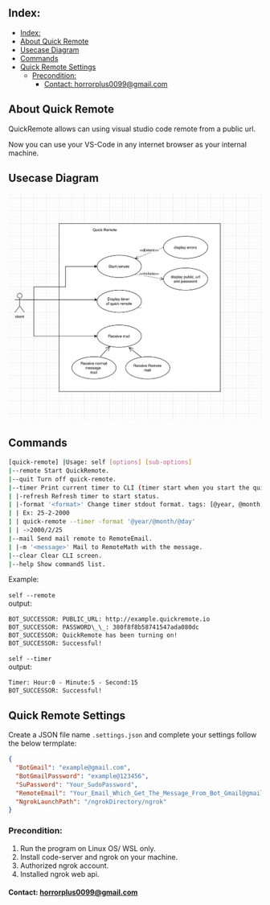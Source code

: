 ## Index:
- [Index:](#index)
- [About Quick Remote](#about-quick-remote)
- [Usecase Diagram](#usecase-diagram)
- [Commands](#commands)
- [Quick Remote Settings](#quick-remote-settings)
  - [Precondition:](#precondition)
    - [Contact: horrorplus0099@gmail.com](#contact-horrorplus0099gmailcom)
## About Quick Remote

QuickRemote allows can using visual studio code remote from a public url.

Now you can use your VS-Code in any internet browser as your internal machine.

## Usecase Diagram

![quick remote usecase diagram](https://github.com/tuazbao-heo/ImageHosting/blob/ea5d4c6ef9994e67e94917b35b0771b8b794796f/08FF8362-C0C7-426B-8649-268881C093CD.jpeg?raw=true "Quick remote usecase diagram")

## Commands

```bash
[quick-remote] |Usage: self [options] [sub-options]
|--remote Start QuickRemote.
|--quit Turn off quick-remote.
|--timer Print current timer to CLI (timer start when you start the quick-remote successful).
| |-refresh Refresh timer to start status.
| |-format '<format>' Change timer stdout format. tags: [@year, @month, @day, @hour, @minute, @second]
| | Ex: 25-2-2000
| | quick-remote --timer -format '@year/@month/@day'
| | ->2000/2/25
|--mail Send mail remote to RemoteEmail.
| |-m '<message>' Mail to RemoteMath with the message.
|--clear Clear CLI screen.
|--help Show commandS list.
```

Example:

`self --remote`  
output:

```
BOT_SUCCESSOR: PUBLIC_URL: http://example.quickremote.io
BOT_SUCCESSOR: PASSWORD\_\_: 380f8f8b58741547ada080dc
BOT_SUCCESSOR: QuickRemote has been turning on!
BOT_SUCCESSOR: Successful!
```

`self --timer`  
output:

```
Timer: Hour:0 - Minute:5 - Second:15
BOT_SUCCESSOR: Successful!
```

## Quick Remote Settings

Create a JSON file name `.settings.json` and complete your settings follow the below termplate:

```json
{
  "BotGmail": "example@gmail.com",
  "BotGmailPassword": "example@123456",
  "SuPassword": "Your_SudoPassword",
  "RemoteEmail": "Your_Email_Which_Get_The_Message_From_Bot_Gmail@gmail.com",
  "NgrokLaunchPath": "/ngrokDirectory/ngrok"
}
```

### Precondition:

1.  Run the program on Linux OS/ WSL only.
2.  Install code-server and ngrok on your machine.
3.  Authorized ngrok account.
4.  Installed ngrok web api.

#### Contact: horrorplus0099@gmail.com
